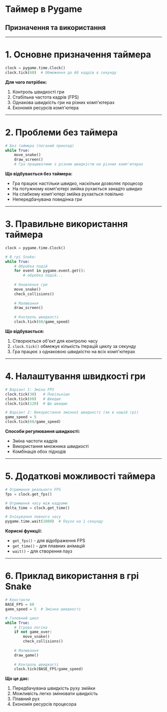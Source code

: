 # Таймер в Pygame 
## Призначення та використання

---

# 1. Основне призначення таймера

```python
clock = pygame.time.Clock()
clock.tick(60)  # Обмеження до 60 кадрів в секунду
```

**Для чого потрібен:**
1. Контроль швидкості гри
2. Стабільна частота кадрів (FPS)
3. Однакова швидкість гри на різних комп'ютерах
4. Економія ресурсів комп'ютера

---

# 2. Проблеми без таймера

```python
# Без таймера (поганий приклад)
while True:
    move_snake()
    draw_screen()
    # Гра працюватиме з різною швидкістю на різних комп'ютерах
```

**Що відбувається без таймера:**
- Гра працює настільки швидко, наскільки дозволяє процесор
- На потужному комп'ютері змійка рухається занадто швидко
- На слабкому комп'ютері змійка рухається повільно
- Непередбачувана поведінка гри

---

# 3. Правильне використання таймера

```python
clock = pygame.time.Clock()

# В грі Snake:
while True:
    # Обробка подій
    for event in pygame.event.get():
        # обробка подій...
    
    # Оновлення гри
    move_snake()
    check_collisions()
    
    # Малювання
    draw_screen()
    
    # Контроль швидкості
    clock.tick(60/game_speed)  
```

**Що відбувається:**
1. Створюється об'єкт для контролю часу
2. `clock.tick()` обмежує кількість ітерацій циклу за секунду
3. Гра працює з однаковою швидкістю на всіх комп'ютерах

---

# 4. Налаштування швидкості гри

```python
# Варіант 1: Зміна FPS
clock.tick(30)   # Повільніше
clock.tick(60)   # Швидше
clock.tick(120)  # Ще швидше

# Варіант 2: Використання змінної швидкості (як в нашій грі)
game_speed = 5
clock.tick(60/game_speed)
```

**Способи регулювання швидкості:**
- Зміна частоти кадрів
- Використання множника швидкості
- Комбінація обох підходів

---

# 5. Додаткові можливості таймера

```python
# Отримання реального FPS
fps = clock.get_fps()

# Отримання часу між кадрами
delta_time = clock.get_time()

# Очікування певного часу
pygame.time.wait(1000)  # Пауза на 1 секунду
```

**Корисні функції:**
- `get_fps()` - для відображення FPS
- `get_time()` - для плавних анімацій
- `wait()` - для створення пауз

---

# 6. Приклад використання в грі Snake

```python
# Константи
BASE_FPS = 60
game_speed = 5  # Змінна швидкості

# Головний цикл
while True:
    # Ігрова логіка
    if not game_over:
        move_snake()
        check_collisions()
    
    # Малювання
    draw_game()
    
    # Контроль швидкості
    clock.tick(BASE_FPS/game_speed)
```

**Що це дає:**
1. Передбачувана швидкість руху змійки
2. Можливість легко змінювати швидкість
3. Плавний рух
4. Економія ресурсів процесора
